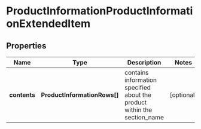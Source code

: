# ProductInformationProductInformationExtendedItem

## Properties

| Name | Type | Description | Notes |
|------------ | ------------- | ------------- | -------------|
**contents** | **ProductInformationRows[]** | contains information specified about the product within the section_name |[optional]|